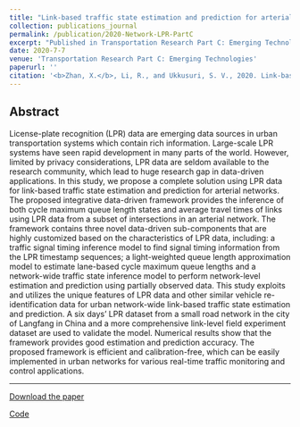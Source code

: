 ```yaml
---
title: "Link-based traffic state estimation and prediction for arterial networks using license-plate recognition data"
collection: publications_journal
permalink: /publication/2020-Network-LPR-PartC
excerpt: "Published in Transportation Research Part C: Emerging Technologies, 2020. "
date: 2020-7-7
venue: 'Transportation Research Part C: Emerging Technologies'
paperurl: ''
citation: '<b>Zhan, X.</b>, Li, R., and Ukkusuri, S. V., 2020. Link-based traffic state estimation and prediction for arterial networks using license-plate recognition data. <i>Transportation Research Part C: Emerging Technologies</i>, 117, 102660.'
---
```



Abstract
---
License-plate recognition (LPR) data are emerging data sources in urban transportation systems which contain rich information. Large-scale LPR systems have seen rapid development in many parts of the world. However, limited by privacy considerations, LPR data are seldom available to the research community, which lead to huge research gap in data-driven applications. In this study, we propose a complete solution using LPR data for link-based traffic state estimation and prediction for arterial networks. The proposed integrative data-driven framework provides the inference of both cycle maximum queue length states and average travel times of links using LPR data from a subset of intersections in an arterial network. The framework contains three novel data-driven sub-components that are highly customized based on the characteristics of LPR data, including: a traffic signal timing inference model to find signal timing information from the LPR timestamp sequences; a light-weighted queue length approximation model to estimate lane-based cycle maximum queue lengths and a network-wide traffic state inference model to perform network-level estimation and prediction using partially observed data. This study exploits and utilizes the unique features of LPR data and other similar vehicle re-identification data for urban network-wide link-based traffic state estimation and prediction. A six days’ LPR dataset from a small road network in the city of Langfang in China and a more comprehensive link-level field experiment dataset are used to validate the model. Numerical results show that the framework provides good estimation and prediction accuracy. The proposed framework is efficient and calibration-free, which can be easily implemented in urban networks for various real-time traffic monitoring and control applications.

---
[Download the paper](http://zhanxianyuan.xyz/files/Network-LPR-PartC.pdf)

[Code](https://github.com/zhanzxy5/NetworkLPR)
